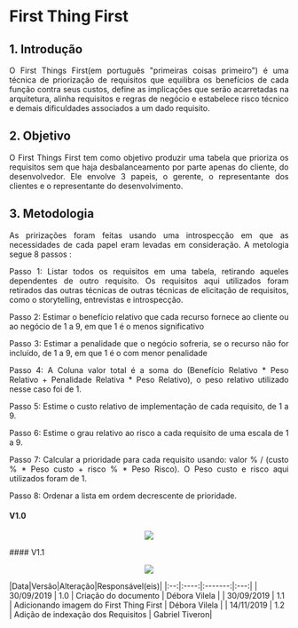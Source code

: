 # First Thing First

## 1. Introdução
<p align="justify">O First Things First(em português "primeiras coisas primeiro") é uma técnica de priorização de requisitos que equilibra os benefícios de cada função contra seus custos, define as implicações que serão acarretadas na arquitetura, alinha requisitos e regras de negócio e estabelece risco técnico e demais dificuldades associados a um dado requisito.</p>

## 2. Objetivo
<p align="justify">O First Things First tem como objetivo produzir uma tabela que prioriza os requisitos sem que haja desbalanceamento por parte apenas do cliente, do desenvolvedor. Ele envolve 3 papeis, o gerente, o representante dos clientes e o representante do desenvolvimento.</p>

## 3. Metodologia
<p align="justify">As pririzações foram feitas usando uma introspecção em que as necessidades de cada papel eram levadas em consideração. A metologia segue 8 passos :</p>

<p align="justify">Passo 1: Listar todos os requisitos em uma tabela, retirando aqueles dependentes de outro requisito. Os requisitos aqui utilizados foram retirados das outras técnicas de outras técnicas de elicitação de requisitos, como o storytelling, entrevistas e introspecção.</p>
<p align="justify">Passo 2: Estimar o benefício relativo que cada recurso fornece ao cliente ou ao negócio de 1 a 9, em que 1 é o menos significativo</p>
<p align="justify">Passo 3: Estimar a penalidade que o negócio sofreria, se o recurso não for incluído, de 1 a 9, em que 1 é o com menor penalidade</p>
<p align="justify">Passo 4: A Coluna valor total é a soma do (Benefício Relativo * Peso Relativo + Penalidade Relativa * Peso Relativo), o peso relativo utilizado nesse caso foi de 1.</p>
<p align="justify">Passo 5: Estime o custo relativo de implementação de cada requisito, de 1 a 9.</p>
<p align="justify">Passo 6: Estime o grau relativo ao risco a cada requisito de uma escala de 1 a 9.</p>
<p align="justify">Passo 7: Calcular a prioridade para cada requisito usando: valor % / (custo % * Peso custo + risco % * Peso Risco). O Peso custo e risco aqui utilizados foram de 1.</p>
<p align="justify">Passo 8: Ordenar a lista em ordem decrescente de prioridade.</p>

#### V1.0
<p align="center">
  <img src="https://raw.githubusercontent.com/Requisitos2-2019/Shazam/master/docs/imgs/Firstthingfirst.jpg">
</p>
#### V1.1
<p align="center">
  <img src="https://raw.githubusercontent.com/Requisitos2-2019/Shazam/master/docs/imgs/First.png">
</p>
|Data|Versão|Alteração|Responsável(eis)|
|:--:|:----:|:-------:|:---:|
| 30/09/2019 | 1.0 | Criação do documento | Débora Vilela |
| 30/09/2019 | 1.1 | Adicionando imagem do First Thing First | Débora Vilela | 
| 14/11/2019 | 1.2 | Adição de indexação dos Requisitos | Gabriel Tiveron|
